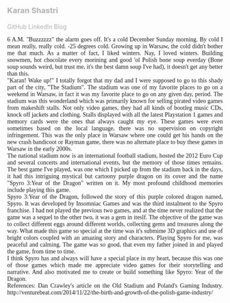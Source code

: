   <!DOCTYPE html>
<html lang="en-US">
<html>
<head>
 <title>  Karan Shastri </title>
</head>
 <h1 style="font-family:tahoma;">
<h1 style="text-align:centre;">
  <font size="4"><a href="https://karanrshastri.github.io/"> Karan Shastri </a></font size>
</h1>
 <style>
  a:link {
    color: 	#B0B0B0 ;
    background-color: transparent;
    text-decoration: none;
} 
a:visited {
    color: 	#B0B0B0 ;
    background-color: transparent;
    text-decoration: none;
}
a:hover {
    color: 	#383838 ;
    background-color: transparent;
    text-decoration: underline;
}
 </style Spy
 <h2><a href="https://github.com/karanrshastri">GitHub</a>  <a href="https://in.linkedin.com/in/karan-shastri-4ab93372"> LinkedIn </a> <a href="https://karanrshastri.github.io/blog/"> Blog </a> </h2>
<body>
<br>

  <p align="justify", style="font-family:tahoma;">
6 A.M. "Buzzzzzz" the alarm goes off. It's a cold December Sunday morning. By cold I mean really, really cold. -25 degrees cold. Growing up in Warsaw, the cold didn't bother me that much. As a matter of fact, I liked winters. Nay, I loved winters. Building snowmen, hot chocolate every morining and good 'ol Polish bone soup everday (Bone soup sounds weird, but trust me, it's the best damn soup I've had), it doesn't get any better than this.</br>
"Karan! Wake up!" I totally forgot that my dad and I were supposed to go to this shady part of the city, "The Stadium". The stadium was one of my favorite places to go on a weekend in Warsaw, in fact it was my favorite place to go on any given day, period. The stadium was this wonderland which was primarily known for selling pirated video games from makeshift stalls. Not only video games, they had all kinds of bootleg music CDs, knock off jackets and clothing. Stalls displayed with all the latest Playstation 1 games and memory cards were the ones that always caught my eye. These games were even sometimes based on the local language, there was no supervision on copyright infringement. This was the only place in Warsaw where one could get his hands on the new crash bandicoot or Rayman game, there was no alternate place to buy these games in Warsaw in the early 2000s. </br>
The national stadium now is an international football stadium, hosted the 2012 Euro Cup and several concerts and international events, but the memory of those times remains. The best game I've played, was one which I picked up from the stadium back in the days, it had this intriguing mystical but cartoony purple dragon on its cover and the name "Spyro 3:Year of the Dragon" written on it. My most profound childhood memories include playing this game. </br>
Spyro 3:Year of the Dragon, followed the story of this purple colored dragon named, Spyro. It was developed by Insomniac Games and was the third instalment to the Spyro franchise. I had not played the previous two games, and at the time never realized that the game was a sequel to the other two, it was a gem in iteslf. The objective of the game was to collect different eggs around different worlds, collecting gems and treasures along the way. What made this game so special at the time was it's submime 3D graphics and use of bright colors coupled with an amazing story and characters. Playing Spyro for me, was peaceful and calming. The game was so good, that even my father joined in and played the game, from time to time. </br>
I think Spyro has and always will have a special place in my heart, because this was one of those games which made me appreciate video games for their storytelling and narrative. And also motivated me to create or build something like Spyro: Year of the Dragon.
</br>
References: Dan Crawley's article on the Old Stadium and Poland's Gaming Industry. 
http://venturebeat.com/2014/11/22/the-birth-and-growth-of-the-polish-game-industry/
  <br>
  
  <br>
  
   </body>

